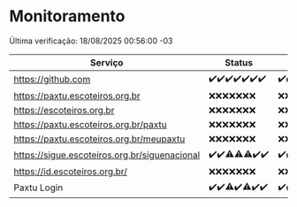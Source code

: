 # Monitoramento

Última verificação: 18/08/2025 00:56:00 -03

|Serviço|Status|Últimas 24h|
|---|---|---|
|https://github.com|<span title="2025-08-11: OK=22">✔️</span><span title="2025-08-12: OK=23">✔️</span><span title="2025-08-13: OK=23">✔️</span><span title="2025-08-14: OK=23">✔️</span><span title="2025-08-15: OK=23">✔️</span><span title="2025-08-16: OK=23">✔️</span><span title="2025-08-17: OK=3">✔️</span>|<span title="17/08/2025 01:23:00 -03 : 200">✔️</span><span title="17/08/2025 02:10:00 -03 : 200">✔️</span><span title="17/08/2025 03:13:00 -03 : 200">✔️</span><span title="17/08/2025 04:09:00 -03 : 200">✔️</span><span title="17/08/2025 05:12:00 -03 : 200">✔️</span><span title="17/08/2025 06:09:00 -03 : 200">✔️</span><span title="17/08/2025 07:09:00 -03 : 200">✔️</span><span title="17/08/2025 08:07:00 -03 : 200">✔️</span><span title="17/08/2025 09:17:00 -03 : 200">✔️</span><span title="17/08/2025 10:20:00 -03 : 200">✔️</span><span title="17/08/2025 11:08:00 -03 : 200">✔️</span><span title="17/08/2025 12:08:00 -03 : 200">✔️</span><span title="17/08/2025 13:10:00 -03 : 200">✔️</span><span title="17/08/2025 14:07:00 -03 : 200">✔️</span><span title="17/08/2025 15:12:00 -03 : 200">✔️</span><span title="17/08/2025 16:07:00 -03 : 200">✔️</span><span title="17/08/2025 17:10:00 -03 : 200">✔️</span><span title="17/08/2025 18:08:00 -03 : 200">✔️</span><span title="17/08/2025 19:09:00 -03 : 200">✔️</span><span title="17/08/2025 20:09:00 -03 : 200">✔️</span><span title="17/08/2025 21:54:00 -03 : 200">✔️</span><span title="17/08/2025 23:52:00 -03 : 200">✔️</span><span title="18/08/2025 00:56:00 -03 : 200">✔️</span>|
|https://paxtu.escoteiros.org.br|<span title="2025-08-11: Falhas=22">❌</span><span title="2025-08-12: Falhas=23">❌</span><span title="2025-08-13: Falhas=23">❌</span><span title="2025-08-14: Falhas=23">❌</span><span title="2025-08-15: Falhas=23">❌</span><span title="2025-08-16: Falhas=23">❌</span><span title="2025-08-17: Falhas=3">❌</span>|<span title="17/08/2025 01:23:00 -03 : 403">❌</span><span title="17/08/2025 02:10:00 -03 : 403">❌</span><span title="17/08/2025 03:13:00 -03 : 403">❌</span><span title="17/08/2025 04:09:00 -03 : 403">❌</span><span title="17/08/2025 05:12:00 -03 : 403">❌</span><span title="17/08/2025 06:09:00 -03 : 403">❌</span><span title="17/08/2025 07:09:00 -03 : 403">❌</span><span title="17/08/2025 08:07:00 -03 : 403">❌</span><span title="17/08/2025 09:17:00 -03 : 403">❌</span><span title="17/08/2025 10:20:00 -03 : 403">❌</span><span title="17/08/2025 11:08:00 -03 : 403">❌</span><span title="17/08/2025 12:08:00 -03 : 403">❌</span><span title="17/08/2025 13:10:00 -03 : 403">❌</span><span title="17/08/2025 14:07:00 -03 : 403">❌</span><span title="17/08/2025 15:12:00 -03 : 403">❌</span><span title="17/08/2025 16:07:00 -03 : 403">❌</span><span title="17/08/2025 17:10:00 -03 : 403">❌</span><span title="17/08/2025 18:08:00 -03 : 403">❌</span><span title="17/08/2025 19:09:00 -03 : 403">❌</span><span title="17/08/2025 20:09:00 -03 : 403">❌</span><span title="17/08/2025 21:54:00 -03 : 403">❌</span><span title="17/08/2025 23:52:00 -03 : 403">❌</span><span title="18/08/2025 00:56:00 -03 : 403">❌</span>|
|https://escoteiros.org.br|<span title="2025-08-11: Falhas=22">❌</span><span title="2025-08-12: Falhas=23">❌</span><span title="2025-08-13: Falhas=23">❌</span><span title="2025-08-14: Falhas=23">❌</span><span title="2025-08-15: Falhas=23">❌</span><span title="2025-08-16: Falhas=23">❌</span><span title="2025-08-17: Falhas=3">❌</span>|<span title="17/08/2025 01:23:00 -03 : 403">❌</span><span title="17/08/2025 02:10:00 -03 : 403">❌</span><span title="17/08/2025 03:13:00 -03 : 403">❌</span><span title="17/08/2025 04:09:00 -03 : 403">❌</span><span title="17/08/2025 05:12:00 -03 : 403">❌</span><span title="17/08/2025 06:09:00 -03 : 403">❌</span><span title="17/08/2025 07:09:00 -03 : 403">❌</span><span title="17/08/2025 08:07:00 -03 : 403">❌</span><span title="17/08/2025 09:17:00 -03 : 403">❌</span><span title="17/08/2025 10:20:00 -03 : 403">❌</span><span title="17/08/2025 11:08:00 -03 : 403">❌</span><span title="17/08/2025 12:08:00 -03 : 403">❌</span><span title="17/08/2025 13:10:00 -03 : 403">❌</span><span title="17/08/2025 14:07:00 -03 : 403">❌</span><span title="17/08/2025 15:12:00 -03 : 403">❌</span><span title="17/08/2025 16:07:00 -03 : 403">❌</span><span title="17/08/2025 17:10:00 -03 : 403">❌</span><span title="17/08/2025 18:08:00 -03 : 403">❌</span><span title="17/08/2025 19:09:00 -03 : 403">❌</span><span title="17/08/2025 20:09:00 -03 : 403">❌</span><span title="17/08/2025 21:54:00 -03 : 403">❌</span><span title="17/08/2025 23:52:00 -03 : 403">❌</span><span title="18/08/2025 00:56:00 -03 : 403">❌</span>|
|https://paxtu.escoteiros.org.br/paxtu|<span title="2025-08-11: Falhas=22">❌</span><span title="2025-08-12: Falhas=23">❌</span><span title="2025-08-13: Falhas=23">❌</span><span title="2025-08-14: Falhas=23">❌</span><span title="2025-08-15: Falhas=23">❌</span><span title="2025-08-16: Falhas=23">❌</span><span title="2025-08-17: Falhas=3">❌</span>|<span title="17/08/2025 01:23:00 -03 : 403">❌</span><span title="17/08/2025 02:10:00 -03 : 403">❌</span><span title="17/08/2025 03:13:00 -03 : 403">❌</span><span title="17/08/2025 04:09:00 -03 : 403">❌</span><span title="17/08/2025 05:12:00 -03 : 403">❌</span><span title="17/08/2025 06:09:00 -03 : 403">❌</span><span title="17/08/2025 07:09:00 -03 : 403">❌</span><span title="17/08/2025 08:07:00 -03 : 403">❌</span><span title="17/08/2025 09:17:00 -03 : 403">❌</span><span title="17/08/2025 10:20:00 -03 : 403">❌</span><span title="17/08/2025 11:08:00 -03 : 403">❌</span><span title="17/08/2025 12:08:00 -03 : 403">❌</span><span title="17/08/2025 13:10:00 -03 : 403">❌</span><span title="17/08/2025 14:07:00 -03 : 403">❌</span><span title="17/08/2025 15:12:00 -03 : 403">❌</span><span title="17/08/2025 16:07:00 -03 : 403">❌</span><span title="17/08/2025 17:10:00 -03 : 403">❌</span><span title="17/08/2025 18:08:00 -03 : 403">❌</span><span title="17/08/2025 19:09:00 -03 : 403">❌</span><span title="17/08/2025 20:09:00 -03 : 403">❌</span><span title="17/08/2025 21:54:00 -03 : 403">❌</span><span title="17/08/2025 23:52:00 -03 : 403">❌</span><span title="18/08/2025 00:56:00 -03 : 403">❌</span>|
|https://paxtu.escoteiros.org.br/meupaxtu|<span title="2025-08-11: Falhas=22">❌</span><span title="2025-08-12: Falhas=23">❌</span><span title="2025-08-13: Falhas=23">❌</span><span title="2025-08-14: Falhas=23">❌</span><span title="2025-08-15: Falhas=23">❌</span><span title="2025-08-16: Falhas=23">❌</span><span title="2025-08-17: Falhas=3">❌</span>|<span title="17/08/2025 01:23:00 -03 : 403">❌</span><span title="17/08/2025 02:10:00 -03 : 403">❌</span><span title="17/08/2025 03:13:00 -03 : 403">❌</span><span title="17/08/2025 04:09:00 -03 : 403">❌</span><span title="17/08/2025 05:12:00 -03 : 403">❌</span><span title="17/08/2025 06:09:00 -03 : 403">❌</span><span title="17/08/2025 07:09:00 -03 : 403">❌</span><span title="17/08/2025 08:07:00 -03 : 403">❌</span><span title="17/08/2025 09:17:00 -03 : 403">❌</span><span title="17/08/2025 10:20:00 -03 : 403">❌</span><span title="17/08/2025 11:08:00 -03 : 403">❌</span><span title="17/08/2025 12:08:00 -03 : 403">❌</span><span title="17/08/2025 13:10:00 -03 : 403">❌</span><span title="17/08/2025 14:07:00 -03 : 403">❌</span><span title="17/08/2025 15:12:00 -03 : 403">❌</span><span title="17/08/2025 16:07:00 -03 : 403">❌</span><span title="17/08/2025 17:10:00 -03 : 403">❌</span><span title="17/08/2025 18:08:00 -03 : 403">❌</span><span title="17/08/2025 19:09:00 -03 : 403">❌</span><span title="17/08/2025 20:09:00 -03 : 403">❌</span><span title="17/08/2025 21:54:00 -03 : 403">❌</span><span title="17/08/2025 23:52:00 -03 : 403">❌</span><span title="18/08/2025 00:56:00 -03 : 403">❌</span>|
|https://sigue.escoteiros.org.br/siguenacional|<span title="2025-08-11: OK=22">✔️</span><span title="2025-08-12: OK=23">✔️</span><span title="2025-08-13: OK=22, Falhas=1">⚠️</span><span title="2025-08-14: OK=22, Falhas=1">⚠️</span><span title="2025-08-15: OK=22, Falhas=1">⚠️</span><span title="2025-08-16: OK=23">✔️</span><span title="2025-08-17: OK=3">✔️</span>|<span title="17/08/2025 01:23:00 -03 : 200">✔️</span><span title="17/08/2025 02:10:00 -03 : 200">✔️</span><span title="17/08/2025 03:13:00 -03 : 200">✔️</span><span title="17/08/2025 04:09:00 -03 : 200">✔️</span><span title="17/08/2025 05:12:00 -03 : 200">✔️</span><span title="17/08/2025 06:09:00 -03 : 200">✔️</span><span title="17/08/2025 07:09:00 -03 : 200">✔️</span><span title="17/08/2025 08:07:00 -03 : 200">✔️</span><span title="17/08/2025 09:17:00 -03 : 200">✔️</span><span title="17/08/2025 10:20:00 -03 : 200">✔️</span><span title="17/08/2025 11:08:00 -03 : 200">✔️</span><span title="17/08/2025 12:08:00 -03 : 200">✔️</span><span title="17/08/2025 13:10:00 -03 : 200">✔️</span><span title="17/08/2025 14:07:00 -03 : 200">✔️</span><span title="17/08/2025 15:12:00 -03 : 200">✔️</span><span title="17/08/2025 16:07:00 -03 : 200">✔️</span><span title="17/08/2025 17:10:00 -03 : 200">✔️</span><span title="17/08/2025 18:08:00 -03 : 200">✔️</span><span title="17/08/2025 19:09:00 -03 : 200">✔️</span><span title="17/08/2025 20:09:00 -03 : 200">✔️</span><span title="17/08/2025 21:54:00 -03 : 200">✔️</span><span title="17/08/2025 23:52:00 -03 : 200">✔️</span><span title="18/08/2025 00:56:00 -03 : 200">✔️</span>|
|https://id.escoteiros.org.br/|<span title="2025-08-11: Falhas=22">❌</span><span title="2025-08-12: Falhas=23">❌</span><span title="2025-08-13: Falhas=23">❌</span><span title="2025-08-14: Falhas=23">❌</span><span title="2025-08-15: Falhas=23">❌</span><span title="2025-08-16: Falhas=23">❌</span><span title="2025-08-17: Falhas=3">❌</span>|<span title="17/08/2025 01:23:00 -03 : 403">❌</span><span title="17/08/2025 02:10:00 -03 : 403">❌</span><span title="17/08/2025 03:13:00 -03 : 403">❌</span><span title="17/08/2025 04:09:00 -03 : 403">❌</span><span title="17/08/2025 05:12:00 -03 : 403">❌</span><span title="17/08/2025 06:09:00 -03 : 403">❌</span><span title="17/08/2025 07:09:00 -03 : 403">❌</span><span title="17/08/2025 08:07:00 -03 : 403">❌</span><span title="17/08/2025 09:17:00 -03 : 403">❌</span><span title="17/08/2025 10:20:00 -03 : 403">❌</span><span title="17/08/2025 11:08:00 -03 : 403">❌</span><span title="17/08/2025 12:08:00 -03 : 403">❌</span><span title="17/08/2025 13:10:00 -03 : 403">❌</span><span title="17/08/2025 14:07:00 -03 : 403">❌</span><span title="17/08/2025 15:12:00 -03 : 403">❌</span><span title="17/08/2025 16:07:00 -03 : 403">❌</span><span title="17/08/2025 17:10:00 -03 : 403">❌</span><span title="17/08/2025 18:08:00 -03 : 403">❌</span><span title="17/08/2025 19:09:00 -03 : 403">❌</span><span title="17/08/2025 20:09:00 -03 : 403">❌</span><span title="17/08/2025 21:54:00 -03 : 403">❌</span><span title="17/08/2025 23:52:00 -03 : 403">❌</span><span title="18/08/2025 00:56:00 -03 : 403">❌</span>|
|Paxtu Login|<span title="2025-08-11: OK=22">✔️</span><span title="2025-08-12: OK=23">✔️</span><span title="2025-08-13: OK=22, Falhas=1">⚠️</span><span title="2025-08-14: OK=23">✔️</span><span title="2025-08-15: OK=22, Falhas=1">⚠️</span><span title="2025-08-16: OK=23">✔️</span><span title="2025-08-17: OK=3">✔️</span>|<span title="17/08/2025 01:23:00 -03 : 200">✔️</span><span title="17/08/2025 02:10:00 -03 : 200">✔️</span><span title="17/08/2025 03:13:00 -03 : 200">✔️</span><span title="17/08/2025 04:09:00 -03 : 200">✔️</span><span title="17/08/2025 05:12:00 -03 : 200">✔️</span><span title="17/08/2025 06:09:00 -03 : 200">✔️</span><span title="17/08/2025 07:09:00 -03 : 200">✔️</span><span title="17/08/2025 08:07:00 -03 : 200">✔️</span><span title="17/08/2025 09:17:00 -03 : 200">✔️</span><span title="17/08/2025 10:20:00 -03 : 200">✔️</span><span title="17/08/2025 11:08:00 -03 : 200">✔️</span><span title="17/08/2025 12:08:00 -03 : 200">✔️</span><span title="17/08/2025 13:10:00 -03 : 200">✔️</span><span title="17/08/2025 14:07:00 -03 : 200">✔️</span><span title="17/08/2025 15:12:00 -03 : 200">✔️</span><span title="17/08/2025 16:07:00 -03 : 200">✔️</span><span title="17/08/2025 17:10:00 -03 : 200">✔️</span><span title="17/08/2025 18:08:00 -03 : 200">✔️</span><span title="17/08/2025 19:09:00 -03 : 200">✔️</span><span title="17/08/2025 20:09:00 -03 : 200">✔️</span><span title="17/08/2025 21:54:00 -03 : 200">✔️</span><span title="17/08/2025 23:52:00 -03 : 200">✔️</span><span title="18/08/2025 00:56:00 -03 : 200">✔️</span>|
